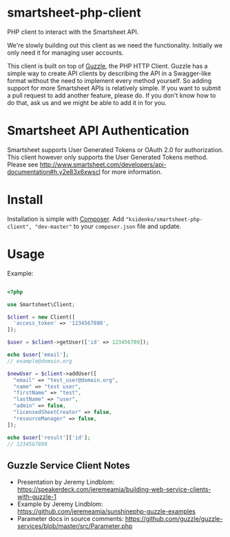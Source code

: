 # smartsheet-php-client
PHP client to interact with the Smartsheet API.

We're slowly building out this client as we need the functionality. Initially we only need it for managing user accounts.

This client is built on top of [Guzzle](http://docs.guzzlephp.org/en/latest/index.html), the PHP HTTP Client.
Guzzle has a simple way to create API clients by describing the API in a Swagger-like format without the need to implement 
every method yourself. So adding support for more Smartsheet APIs is relatively simple. If you want to submit a pull request
to add another feature, please do. If you don't know how to do that, ask us and we might be able to add it in for you.

# Smartsheet API Authentication #
Smartsheet supports User Generated Tokens or OAuth 2.0 for authorization. This client however only supports
the User Generated Tokens method. Please see http://www.smartsheet.com/developers/api-documentation#h.y2e83x6xwscl for more information.

# Install #
Installation is simple with [Composer](https://getcomposer.org/). Add ```"ksidenko/smartsheet-php-client", "dev-master"``` to your ```composer.json``` file and update.

# Usage #
Example:
```php

<?php

use Smartsheet\Client;

$client = new Client([
  'access_token' => '1234567890',
]);

$user = $client->getUser(['id' => 123456789]);

echo $user['email'];
// example@domain.org

$newUser = $client->addUser([
  "email" => "test_user@domain.org",
  "name" => "test user",
  "firstName" => "test",
  "lastName" => "user",
  "admin" => false,
  "licensedSheetCreator" => false,
  "resourceManager" => false,
]);

echo $user['result']['id'];
// 1234567890

```

## Guzzle Service Client Notes ##
- Presentation by Jeremy Lindblom: https://speakerdeck.com/jeremeamia/building-web-service-clients-with-guzzle-1
- Example by Jeremy Lindblom: https://github.com/jeremeamia/sunshinephp-guzzle-examples
- Parameter docs in source comments: https://github.com/guzzle/guzzle-services/blob/master/src/Parameter.php
